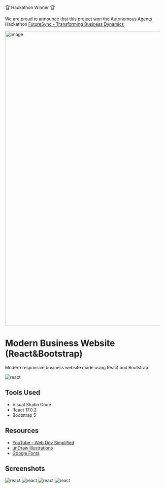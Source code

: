 🏆 Hackathon Winner 🏆

We are proud to announce that this project won the Autonomous Agents  Hackathon [FutureSync - Transforming Business Dynamics
](https://lablab.ai/event/autonomous-agents-hackathon/enigma/futuresync-transforming-business-dynamics)

<img width="953" alt="image" src="https://github.com/inshayaqoob/Autonomous/assets/90973030/2abb8da4-7c38-446e-b258-a1c4ba0cc961">




# Modern Business Website (React&Bootstrap)

 Modern responsive business website made using React and Bootstrap.
 
 ![react](img/img0.jpg)


## Tools Used

- Visual Studio Code
- React 17.0.2
- Bootstrap 5


## Resources

- [YouTube - Web Dev Simplified](https://www.youtube.com/c/WebDevSimplified)
- [unDraw Illustrations](https://undraw.co/illustrations)
- [Google Fonts](https://fonts.google.com/)


## Screenshots
![react](img/img1.jpg)
![react](img/img2.jpg)
![react](img/img4a.jpg)
![react](img/img4b.jpg)
